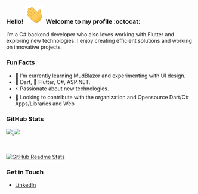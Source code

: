 <!-- Intro Section -->
### Hello! <img style="margin: 0 auto" src="https://github.com/ABSphreak/ABSphreak/blob/master/gifs/Hi.gif" height="50"> Welcome to my profile :octocat:

I’m a C# backend developer who also loves working with Flutter and exploring new technologies. I enjoy creating efficient solutions and working on innovative projects.

<!-- Custom Section -->
### Fun Facts

- 🎨 I’m currently learning MudBlazor and experimenting with UI design.
-  🌱 Dart, 💙 Flutter, C#, ASP.NET.
- ⚡ Passionate about new technologies.
- 👯 Looking to contribute with the organization and Opensource Dart/C# Apps/Libraries and Web 

<!-- GitHub Stats Card -->
### GitHub Stats
</p>

<div>
  <a href="https://github.com/rohitsangwan01">
  <img height="180em" src="https://github-readme-stats.vercel.app/api?username=odmaroliv&count_private=true&theme=cobalt&show_icons=true"/>
  <img height="180em" src="https://github-readme-stats.vercel.app/api/top-langs/?username=odmaroliv&layout=compact&langs_count=7&theme=cobalt"/>
</div>

</br>
</br>


[![GitHub Readme Stats](https://github-readme-stats.vercel.app/api/pin/?username=odmaroliv&repo=github-readme-stats)](https://github.com/odmaroliv/github-readme-stats)


### Get in Touch

- [LinkedIn](https://www.linkedin.com/in/odmarolivares/)




